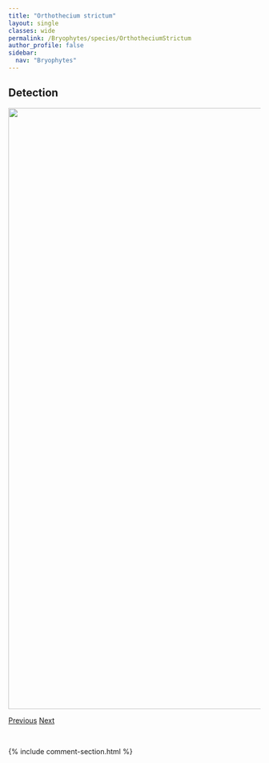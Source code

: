 ```yaml
---
title: "Orthothecium strictum"
layout: single
classes: wide
permalink: /Bryophytes/species/OrthotheciumStrictum
author_profile: false
sidebar:
  nav: "Bryophytes"
---
```


<h2>Detection</h2>

<a href="https://drive.google.com/uc?export=view&id=1_RgKX_FZr72Ufl1Rt6ZVdLtOFfex1cd5">
<img src="https://drive.google.com/uc?export=view&id=1_RgKX_FZr72Ufl1Rt6ZVdLtOFfex1cd5" height = "1200" width = "800">
</a>


<a href="/DevelopmentWebsite/Bryophytes/species/OrthotheciumChryseum" class="pagination--pager" title="Orthothecium chryseum">Previous</a> <a href="/DevelopmentWebsite/Bryophytes/species/OrthotrichumAffine" class="pagination--pager" title="Orthotrichum affine">Next</a>

<p>&nbsp;</p>

{% include comment-section.html %}
